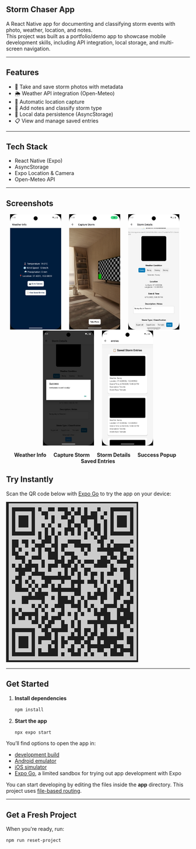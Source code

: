 ## Storm Chaser App

A React Native app for documenting and classifying storm events with photo, weather, location, and notes.  
This project was built as a portfolio/demo app to showcase mobile development skills, including API integration, local storage, and multi-screen navigation.

---

## Features

- 📸 Take and save storm photos with metadata
- 🌦️ Weather API integration (Open-Meteo)
- 📍 Automatic location capture
- 📝 Add notes and classify storm type
- 💾 Local data persistence (AsyncStorage)
- 📋 View and manage saved entries

---

## Tech Stack

- React Native (Expo)
- AsyncStorage
- Expo Location & Camera
- Open-Meteo API

---

## Screenshots

<p align="center">
  <img src="screenshots/weather-info.png" alt="Weather Info" width="140" style="margin-right: 18px;"/>
  <img src="screenshots/capture-storm.png" alt="Capture Storm" width="140" style="margin-right: 18px;"/>
  <img src="screenshots/storm-details.png" alt="Storm Details" width="140" style="margin-right: 18px;"/>
  <img src="screenshots/success-popup.png" alt="Success Popup" width="140" style="margin-right: 18px;"/>
  <img src="screenshots/saved-entries.png" alt="Saved Entries" width="140"/>
</p>

<p align="center">
  <b>Weather Info</b>&nbsp;&nbsp;&nbsp;&nbsp;
  <b>Capture Storm</b>&nbsp;&nbsp;&nbsp;&nbsp;
  <b>Storm Details</b>&nbsp;&nbsp;&nbsp;&nbsp;
  <b>Success Popup</b>&nbsp;&nbsp;&nbsp;&nbsp;
  <b>Saved Entries</b>
</p>

## Try Instantly

Scan the QR code below with [Expo Go](https://expo.dev/client) to try the app on your device:

![QR Code](screenshots/qr.png)

---

## Get Started

1. **Install dependencies**
    ```bash
    npm install
    ```
2. **Start the app**
    ```bash
    npx expo start
    ```

You’ll find options to open the app in:
- [development build](https://docs.expo.dev/develop/development-builds/introduction/)
- [Android emulator](https://docs.expo.dev/workflow/android-studio-emulator/)
- [iOS simulator](https://docs.expo.dev/workflow/ios-simulator/)
- [Expo Go](https://expo.dev/go), a limited sandbox for trying out app development with Expo

You can start developing by editing the files inside the **app** directory. This project uses [file-based routing](https://docs.expo.dev/router/introduction/).

---

## Get a Fresh Project

When you're ready, run:

```bash
npm run reset-project
